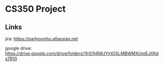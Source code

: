 # CS350 Project

## Links

jira: https://parkjoonho.atlassian.net

google drive: https://drive.google.com/drive/folders/1frS1hRWJYjrtO5LMBWMXUmEJXKds7R10
